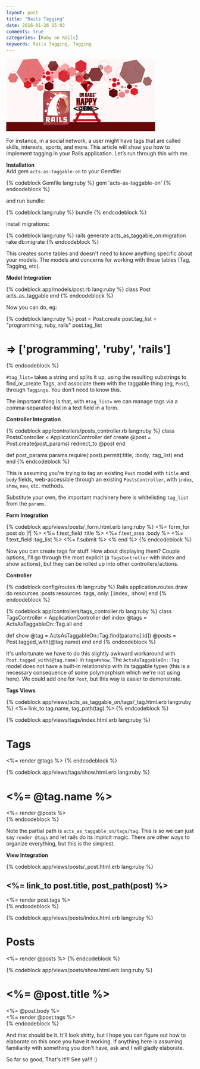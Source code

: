```yaml
---
layout: post
title: "Rails Tagging"
date: 2016-01-26 15:03
comments: true
categories: [Ruby on Rails]
keywords: Rails Tagging, Tagging
---
```


<p>
  <img src="/images/happy_ruby_on_rails.jpg" width="400" alt="Rails Tagging" />
</p>

<p>
  For instance, in a social network, a user might have tags that are called skills, interests, sports, and more. This article will show you how to implement tagging in your Rails application. Let’s run through this with me.
</p>

<p>
  <strong>Installation</strong><br/>
  Add gem <code>acts-as-taggable-on</code> to your Gemfile:
</p>

{% codeblock Gemfile lang:ruby %}
gem 'acts-as-taggable-on'
{% endcodeblock %}

<p>
  and run bundle:
</p>

{% codeblock lang:ruby %}
bundle
{% endcodeblock %}

<p>
  install migrations:
</p>

{% codeblock lang:ruby %}
rails generate acts_as_taggable_on:migration
rake db:migrate
{% endcodeblock %}

<p>
  This creates some tables and doesn't need to know anything specific about your models. The models and concerns for working with these tables (Tag, Tagging, etc).
</p>

<p>
  <strong>Model Integration</strong>
</p>

{% codeblock app/models/post.rb lang:ruby %}
class Post
  acts_as_taggable
end
{% endcodeblock %}

<p>
  Now you can do, eg:
</p>

{% codeblock lang:ruby %}
post = Post.create
post.tag_list = "programming, ruby, rails"
post.tag_list
# => ['programming', 'ruby', 'rails']
{% endcodeblock %}

<p>
  <code>#tag_list=</code> takes a string and splits it up, using the resulting substrings to find_or_create Tags, and associate them with the taggable thing (eg, <code>Post</code>), through <code>Taggings</code>. You don't need to know this.
</p>

<p>
  The important thing is that, with <code>#tag_list=</code> we can manage tags via a comma-separated-list in a text field in a form.
</p>

<p>
  <strong>Controller Integration</strong>
</p>

{% codeblock app/controllers/posts_controller.rb lang:ruby %}
class PostsController < ApplicationController
  def create
    @post = Post.create(post_params)
    redirect_to @post
  end

  def post_params
    params.require(:post).permit(:title, :body, :tag_list)
  end
end
{% endcodeblock %}

<p>
  This is assuming you're trying to tag an existing <code>Post</code> model with <code>title</code> and <code>body</code> fields, web-accessible through an existing <code>PostsController</code>, with <code>index</code>, <code>show</code>, <code>new</code>, etc. methods.
</p>

<p>
  Substitute your own, the important machinery here is whitelisting <code>tag_list</code> from the <code>params</code>.
</p>

<p>
  <strong>Form Integration</strong>
</p>

{% codeblock app/views/posts/_form.html.erb lang:ruby %}
<%= form_for post do |f| %>
  <%= f.text_field :title %>
  <%= f.text_area :body %>
  <%= f.text_field :tag_list %>
  <%= f.submit %>
<% end %>
{% endcodeblock %}

<p>
  Now you can create tags for stuff. How about displaying them? Couple options, I'll go through the most explicit (a <code>TagsController</code> with index and show actions), but they can be rolled up into other controllers/actions.
</p>

<p>
  <strong>Controller</strong>
</p>

{% codeblock config/routes.rb lang:ruby %}
Rails.application.routes.draw do
  resources :posts
  resources :tags, only: [:index, :show]
end
{% endcodeblock %}

{% codeblock app/controllers/tags_controller.rb lang:ruby %}
class TagsController < ApplicationController
  def index
    @tags = ActsAsTaggableOn::Tag.all
  end

  def show
    @tag =  ActsAsTaggableOn::Tag.find(params[:id])
    @posts = Post.tagged_with(@tag.name)
  end
end
{% endcodeblock %}

<p>
  It's unfortunate we have to do this slightly awkward workaround with <code>Post.tagged_with(@tag.name)</code> in <code>tags#show</code>. The <code>ActsAsTaggableOn::Tag</code> model does not have a built-in relationship with its taggable types (this is a necessary consequence of some polymorphism which we're not using here). We could add one for <code>Post</code>, but this way is easier to demonstrate.
</p>

<p>
  <strong>Tags Views</strong>
</p>

{% codeblock app/views/acts_as_taggable_on/tags/_tag.html.erb lang:ruby %}
<%= link_to tag.name, tag_path(tag) %>
{% endcodeblock %}

{% codeblock app/views/tags/index.html.erb lang:ruby %}
<h1>Tags</h1>
<%= render @tags %>
{% endcodeblock %}

{% codeblock app/views/tags/show.html.erb lang:ruby %}
<h1><%= @tag.name %></h1>
<div><%= render @posts %></div>
{% endcodeblock %}

<p>
  Note the partial path is <code>acts_as_taggable_on/tags/tag</code>. This is so we can just say <code>render @tags</code> and let rails do its implicit magic. There are other ways to organize everything, but this is the simplest.
</p>

<p>
  <strong>View Integration</strong>
</p>

{% codeblock app/views/posts/_post.html.erb lang:ruby %}
<h2><%= link_to post.title, post_path(post) %></h2>
<div><%= render post.tags %></div>
{% endcodeblock %}

{% codeblock app/views/posts/index.html.erb lang:ruby %}
<h1>Posts</h1>
<%= render @posts %>
{% endcodeblock %}

{% codeblock app/views/posts/show.html.erb lang:ruby %}
<h1><%= @post.title %></h1>
<div><%= @post.body %></div>
<div><%= render @post.tags %></div>
{% endcodeblock %}

<p>
  And that should be it. It'll look shitty, but I hope you can figure out how to elaborate on this once you have it working. If anything here is assuming familiarity with something you don't have, ask and I will gladly elaborate.
</p>

<p>
  So far so good, That's it!!! See ya!!! :)
</p>

